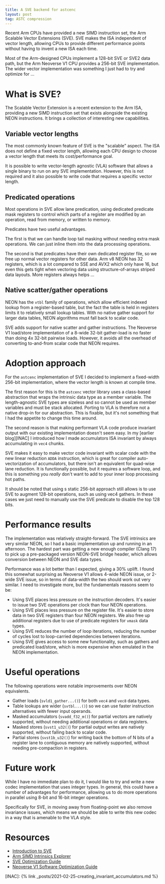 ```yaml
---
title: A SVE backend for astcenc
layout: post
tag: ASTC compression
---
```


Recent Arm CPUs have provided a new SIMD instruction set, the Arm Scalable
Vector Extensions (SVE). SVE makes the ISA independent of vector length,
allowing CPUs to provide different performance points without having to invent
a new ISA each time.

Most of the Arm-designed CPUs implement a 128-bit SVE or SVE2 data path, but
the Arm Neoverse V1 CPU provides a 256-bit SVE implementation. The wider
vector implementation was something I just had to try and optimize for ...

What is SVE?
============

The Scalable Vector Extension is a recent extension to the Arm ISA, providing
a new SIMD instruction set that exists alongside the existing NEON instructions.
It brings a collection of interesting new capabilities.

Variable vector lengths
-----------------------

The most commonly known feature of SVE is the "scalable" aspect. The ISA does
not define a fixed vector length, allowing each CPU design to choose a vector
length that meets its cost/performance goal.

It is possible to write vector-length agnostic (VLA) software that allows a
single binary to run on any SVE implementation. However, this is not required
and it also possible to write code that requires a specific vector length.

Predicated operations
---------------------

Most operations in SVE allow lane predication, using dedicated predicate mask
registers to control which parts of a register are modified by an operation,
read from memory, or written to memory.

Predicates have two useful advantages.

The first is that we can handle loop tail masking without needing extra mask
operations. We can just inline them into the data processing operations.

The second is that predicates have their own dedicated register file, so we
free up normal vector registers for other data. Arm v8 NEON has 32 registers,
which is a lot compared to SSE and AVX2 which only have 16, but even this
gets tight when vectoring data using structure-of-arrays striped data layouts.
More registers always helps ...

Native scatter/gather operations
--------------------------------

NEON has the `vtbl` family of operations, which allow efficient indexed lookup
from a register-based table, but the fact the table is held in registers limits
it to relatively small lookup tables. With no native gather support for larger
data tables, NEON algorithms must fall back to scalar code.

SVE adds support for native scatter and gather instructions. The Neoverse V1
load/store implementation of a 8-wide 32-bit gather-load is no faster than
doing 4x 32-bit pairwise loads. However, it avoids all the overhead of
converting to-and-from scalar code that NEON requires.


Adoption approach
=================

For the `astcenc` implementation of SVE I decided to implement a fixed-width
256-bit implementation, where the vector length is known at compile time.

The first reason for this is the `astcenc` vector library uses a class-based
abstraction that wraps the intrinsic data type as a member variable. The
length-agnostic SVE types are sizeless and so cannot be used as member
variables and must be stack allocated. Porting to VLA is therefore not a native
drop-in for our abstraction. This is fixable, but it's not something that I had
the appetite to change this time around.

The second reason is that making performant VLA code produce invariant output
with our existing implementation doesn't seem easy. In my [earlier blog][INAC]
I introduced how I made accumulators ISA invariant by always accumulating in
`vec4` chunks.

SVE makes it easy to make vector code invariant with scalar code with the new
linear reduction `ADDA` instruction, which is great for compiler
auto-vectorization of accumulators, but there isn't an equivalent for quad-wise
lane reduction. It is functionally possible, but it requires a software loop,
and this is something you _really_ don't want to add to your inner loop
processing hot paths.

It should be noted that using s static 256-bit approach still allows is to use
SVE to augment 128-bit operations, such as using vec4 gathers. In these cases
we just need to manually use the SVE predicate to disable the top 128 bits.


Performance results
===================

The implementation was relatively straight-forward. The SVE intrinsics are very
similar NEON, so I had a basic implementation up and running in an afternoon.
The hardest part was getting a new enough compiler (Clang 17) to pick up a
pre-packaged version NEON-SVE bridge header, which allows conversion between
NEON and SVE data types.

Performance was a lot better than I expected, giving a 30% uplift. I found this
somewhat surprising as Neoverse V1 allows 4-wide NEON issue, or 2-wide SVE
issue, so in terms of data-width the two should work out very similar. I need to
investigate more, but the fundamentals reasons seem to be:

* Using SVE places less pressure on the instruction decoders. It's easier to
  issue two SVE operations per clock than four NEON operations.
* Using SVE places less pressure on the register file. It's easier to store
  data in two SVE registers than four NEON registers. We also free up additional
  registers due to use of predicate registers for `vmask` data types.
* Using SVE reduces the number of loop iterations, reducing the number of cycles
  lost to loop-carried dependencies between iterations.
* Using SVE gives access to some new functionality, such as gathers and
  predicated load/store, which is more expensive when emulated in the NEON
  implementation.


Useful operations
=================

The following operations were notable improvements over NEON equivalents.

* Gather loads (`svld1_gather...()`) for both `vec4` and `vec8` data types.
* Table lookups are wider (`svtbl...()`) so we can use faster instruction
  alternatives with fewer input operands.
* Masked accumulators (`svadd_f32_m()`) for partial vectors are natively
  supported, without needing additional operations or data registers.
* Masked stores (`svst1_u32()`) for partial output writes are natively
  supported, without falling back to scalar code.
* Partial stores (`svst1b_u32()`) for writing back the bottom of N bits of a
  register lane to contiguous memory are natively supported, without needing
  pre-compaction in registers.


Future work
===========

While I have no immediate plan to do it, I would like to try and write a
new codec implementation that uses integer types. In general, this could have a
number of advantages for performance, allowing us to do more operations in
parallel using 8-bit and 16-bit integer operations.

Specifically for SVE, in moving away from floating-point we also remove
invariance issues, which means we should be able to write this new codec in a
way that is amenable to the VLA style.


Resources
=========

* [Introduction to SVE][SVIG]
* [Arm SIMD Intrinsics Explorer][AIEX]
* [SVE Optimization Guide][SVOG]
* [Neoverse V1 Software Optimization Guide][V1OG]

[AIEX]: https://developer.arm.com/architectures/instruction-sets/intrinsics/
[SVIG]: https://developer.arm.com/documentation/102476/latest/
[SVOG]: https://developer.arm.com/documentation/102699/latest/
[V1OG]: https://developer.arm.com/documentation/109897/latest/

[INAC]: {% link _posts/2021-02-25-creating_invariant_accumulators.md %}